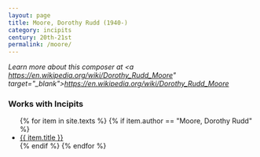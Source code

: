 ```yaml
---
layout: page
title: Moore, Dorothy Rudd (1940-)
category: incipits
century: 20th-21st
permalink: /moore/
---
```


*Learn more about this composer at <a https://en.wikipedia.org/wiki/Dorothy_Rudd_Moore" target="_blank">https://en.wikipedia.org/wiki/Dorothy_Rudd_Moore</a>*
<br/>


### Works with Incipits
<ul class="texts">
    {% for item in site.texts %}
      {% if item.author == "Moore, Dorothy Rudd" %}
          <li class="text-title">
          <a href="{{ site.baseurl }}{{ item.url }}">
        {{ item.title }}
              </a>
    </li>
      {% endif %}
    {% endfor %}
</ul>
